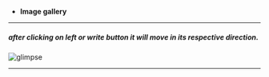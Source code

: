 
- **Image gallery**
---
##### after clicking on left or write button it will move in its respective direction. 
![glimpse](https://github.com/mayuriwasu1/CSS-mini-projects/blob/main/carousels/slider_readme.png)

---